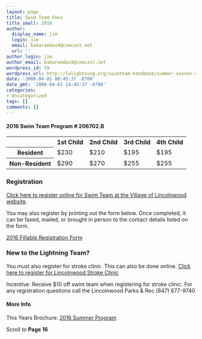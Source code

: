 ```yaml
---
layout: page
title: Swim Team Fees
title_small: 2016
author:
  display_name: jim
  login: jim
  email: babaramdas4@comcast.net
  url: ''
author_login: jim
author_email: babaramdas4@comcast.net
wordpress_id: 59
wordpress_url: http://lwlightning.org/swimteam-handbook/summer-season-swim-team-fees/
date: '2008-04-01 08:45:37 -0700'
date_gmt: '2008-04-01 14:45:37 -0700'
categories:
- Uncategorized
tags: []
comments: []
---
```


#### 2016 Swim Team Program # 206702.B
<table class='table'>
<tbody>
<tr>
<th></th>
<th>1st Child</th>
<th>2nd Child</th>
<th>3rd Child</th>
<th>4th Child</th>
</tr>
<tr>
<th>Resident</th>
<td>$230</td>
<td>$210</td>
<td>$195</td>
<td>$195</td>
</tr>
<tr>
<th>Non-Resident</th>
<td>$290</td>
<td>$270</td>
<td>$255</td>
<td>$255</td>
</tr>
</tbody>
</table>

### Registration

<a href='https://connect001.rectrac.com/wbwsc/illincoln_1.wsc/wbsearch.html?xxmod=AR&xxactivitynumber=206702'>Click here to register online for Swim Team at the Village of Lincolnwood website</a>.

You may also register by printing out the form below.  Once completed, it can be faxed, mailed, or brought in person to the contact details listed on the form.

<a href="/wp-content/uploads/2008/04/2014-Fillable-Registration-Form.pdf">2016 Fillable Registration Form</a>

### New to the Lightning Team?

You must also register for stroke clinic.  This can also be done online.  <a href='https://connect001.rectrac.com/wbwsc/illincoln_1.wsc/wbsearch.html?xxmod=AR&xxactivitynumber=206701'>Click here to register for Lincolnwood Stroke Clinic</a>

Incentive: Receive $10 off swim team when registering for stroke clinic.
For any registration questions call the Lincolnwood Parks &amp; Rec (847) 677-9740

#### More Info

This Years Brochure: <a href="http://www.lincolnwoodil.org/enjoy-lincolnwood/parks-and-recreation/program-guides/">2016 Summer Program</a>

Scroll to <strong>Page 16</strong>

